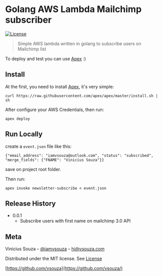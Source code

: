 # Golang AWS Lambda Mailchimp subscriber

[![License][license-image]][license-url]

> Simple AWS lambda written in golang to subscribe users on Mailchimp list

To deploy and test you can use [Apex](https://github.com/apex) :)

## Install

At the first, you need to install [Apex](https://github.com/apex), it's very simple:

`curl https://raw.githubusercontent.com/apex/apex/master/install.sh | sh`

After configure your AWS Credentials, then run:

`apex deploy`

## Run Locally

create a `event.json` file like this:

```
{"email_address": "iamvsouza@outlook.com", "status": "subscribed", "merge_fields": {"FNAME": "Vinicius Souza"}}
```

save on project root folder.

Then run:

`apex invoke newsletter-subscribe < event.json`

## Release History

* 0.0.1
    * Subscribe users with first name on mailchimp 3.0 API

## Meta

Vinicius Souza – [@iamvsouza](https://twitter.com/iamvsouza) – hi@vsouza.com

Distributed under the MIT license. See [License](http://vsouza.mit-license.org/)

[https://github.com/vsouza](https://github.com/vsouza/)

[license-image]: https://img.shields.io/badge/License-MIT-blue.svg
[license-url]: LICENSE
